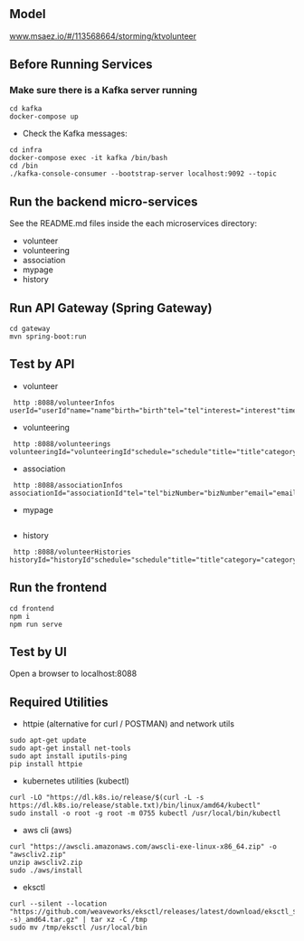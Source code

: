 # 

## Model
www.msaez.io/#/113568664/storming/ktvolunteer

## Before Running Services
### Make sure there is a Kafka server running
```
cd kafka
docker-compose up
```
- Check the Kafka messages:
```
cd infra
docker-compose exec -it kafka /bin/bash
cd /bin
./kafka-console-consumer --bootstrap-server localhost:9092 --topic
```

## Run the backend micro-services
See the README.md files inside the each microservices directory:

- volunteer
- volunteering
- association
- mypage
- history


## Run API Gateway (Spring Gateway)
```
cd gateway
mvn spring-boot:run
```

## Test by API
- volunteer
```
 http :8088/volunteerInfos userId="userId"name="name"birth="birth"tel="tel"interest="interest"time="time"
```
- volunteering
```
 http :8088/volunteerings volunteeringId="volunteeringId"schedule="schedule"title="title"category="category"personnel="personnel"userId="userId"
```
- association
```
 http :8088/associationInfos associationId="associationId"tel="tel"bizNumber="bizNumber"email="email"place="place"schedule="schedule"title="title"category="category"
```
- mypage
```
```
- history
```
 http :8088/volunteerHistories historyId="historyId"schedule="schedule"title="title"category="category"personnel="personnel"userId="userId"
```


## Run the frontend
```
cd frontend
npm i
npm run serve
```

## Test by UI
Open a browser to localhost:8088

## Required Utilities

- httpie (alternative for curl / POSTMAN) and network utils
```
sudo apt-get update
sudo apt-get install net-tools
sudo apt install iputils-ping
pip install httpie
```

- kubernetes utilities (kubectl)
```
curl -LO "https://dl.k8s.io/release/$(curl -L -s https://dl.k8s.io/release/stable.txt)/bin/linux/amd64/kubectl"
sudo install -o root -g root -m 0755 kubectl /usr/local/bin/kubectl
```

- aws cli (aws)
```
curl "https://awscli.amazonaws.com/awscli-exe-linux-x86_64.zip" -o "awscliv2.zip"
unzip awscliv2.zip
sudo ./aws/install
```

- eksctl 
```
curl --silent --location "https://github.com/weaveworks/eksctl/releases/latest/download/eksctl_$(uname -s)_amd64.tar.gz" | tar xz -C /tmp
sudo mv /tmp/eksctl /usr/local/bin
```
